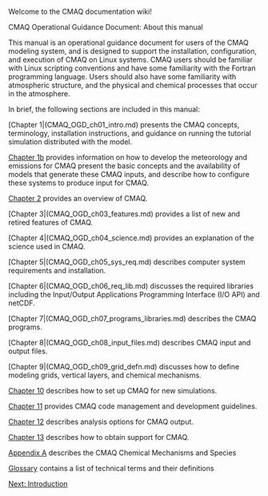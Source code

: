Welcome to the CMAQ documentation wiki!

CMAQ Operational Guidance Document: About this manual

This manual is an operational guidance document for users of the CMAQ modeling system, and is designed to support the installation, configuration, and execution of CMAQ on Linux systems. CMAQ users should be familiar with Linux scripting conventions and have some familiarity with the Fortran programming language. Users should also have some familiarity with atmospheric structure, and the physical and chemical processes that occur in the atmosphere.

In brief, the following sections are included in this manual:

[Chapter 1|(CMAQ_OGD_ch01_intro.md) presents the CMAQ concepts, terminology, installation instructions, and guidance on running the tutorial simulation distributed with the model.

[Chapter 1b](unknown) provides information on how to develop the meteorology and emissions for CMAQ present the basic concepts and the availability of models that generate these CMAQ inputs, and describe how to configure these systems to produce input for CMAQ.

[Chapter 2](CMAQ_OGD_ch02_overview.md) provides an overview of CMAQ.

[Chapter 3|(CMAQ_OGD_ch03_features.md) provides a list of new and retired features of CMAQ.

[Chapter 4|(CMAQ_OGD_ch04_science.md) provides an explanation of the science used in CMAQ.

[Chapter 5|(CMAQ_OGD_ch05_sys_req.md) describes computer system requirements and installation.

[Chapter 6|(CMAQ_OGD_ch06_req_lib.md) discusses the required libraries including the Input/Output Applications Programming Interface (I/O API) and netCDF.

[Chapter 7|(CMAQ_OGD_ch07_programs_libraries.md) describes the CMAQ programs. 

[Chapter 8|(CMAQ_OGD_ch08_input_files.md) describes CMAQ input and output files.

[Chapter 9|(CMAQ_OGD_ch09_grid_defn.md) discusses how to define modeling grids, vertical layers, and chemical mechanisms.

[Chapter 10](CMAQ_OGD_ch10_new_simulation.md) describes how to set up CMAQ for new simulations.

[Chapter 11](CMAQ_OGD_ch11_code_management.md) provides CMAQ code management and development guidelines.

[Chapter 12](CMAQ_OGD_ch12_analysis_tools.md) describes analysis options for CMAQ output.

[Chapter 13](CMAQ_OGD_ch13_support.md) describes how to obtain support for CMAQ.

[Appendix A](CMAQ_OGD_ch14_appendix.md) describes the CMAQ Chemical Mechanisms and Species

[Glossary](CMAQ_OGD_ch15_glossary.md) contains a list of technical terms and their definitions

[Next: Introduction](CMAQ_OGD_intro.md)
